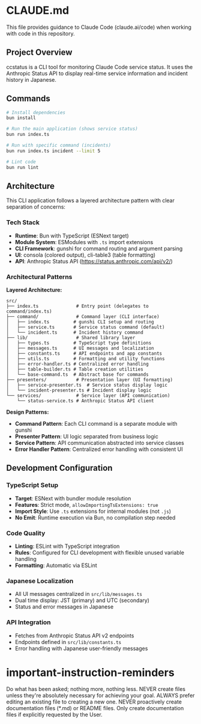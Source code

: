 # CLAUDE.md

This file provides guidance to Claude Code (claude.ai/code) when working with code in this repository.

## Project Overview

ccstatus is a CLI tool for monitoring Claude Code service status. It uses the Anthropic Status API to display real-time service information and incident history in Japanese.

## Commands

```bash
# Install dependencies
bun install

# Run the main application (shows service status)
bun run index.ts

# Run with specific command (incidents)
bun run index.ts incident --limit 5

# Lint code
bun run lint
```

## Architecture

This CLI application follows a layered architecture pattern with clear separation of concerns:

### Tech Stack
- **Runtime**: Bun with TypeScript (ESNext target)
- **Module System**: ESModules with `.ts` import extensions
- **CLI Framework**: gunshi for command routing and argument parsing
- **UI**: consola (colored output), cli-table3 (table formatting)
- **API**: Anthropic Status API (https://status.anthropic.com/api/v2/)

### Architectural Patterns

**Layered Architecture:**
```
src/
├── index.ts              # Entry point (delegates to command/index.ts)
├── command/              # Command layer (CLI interface)
│   ├── index.ts         # gunshi CLI setup and routing
│   ├── service.ts       # Service status command (default)
│   └── incident.ts      # Incident history command
├── lib/                  # Shared library layer
│   ├── types.ts         # TypeScript type definitions
│   ├── messages.ts      # UI messages and localization
│   ├── constants.ts     # API endpoints and app constants
│   ├── utils.ts         # Formatting and utility functions
│   ├── error-handler.ts # Centralized error handling
│   ├── table-builder.ts # Table creation utilities
│   └── base-command.ts  # Abstract base for commands
├── presenters/           # Presentation layer (UI formatting)
│   ├── service-presenter.ts  # Service status display logic
│   └── incident-presenter.ts # Incident display logic
└── services/             # Service layer (API communication)
    └── status-service.ts # Anthropic Status API client
```

**Design Patterns:**
- **Command Pattern**: Each CLI command is a separate module with gunshi
- **Presenter Pattern**: UI logic separated from business logic
- **Service Pattern**: API communication abstracted into service classes
- **Error Handler Pattern**: Centralized error handling with consistent UI

## Development Configuration

### TypeScript Setup
- **Target**: ESNext with bundler module resolution
- **Features**: Strict mode, `allowImportingTsExtensions: true`
- **Import Style**: Use `.ts` extensions for internal modules (not `.js`)
- **No Emit**: Runtime execution via Bun, no compilation step needed

### Code Quality
- **Linting**: ESLint with TypeScript integration
- **Rules**: Configured for CLI development with flexible unused variable handling
- **Formatting**: Automatic via ESLint

### Japanese Localization
- All UI messages centralized in `src/lib/messages.ts`
- Dual time display: JST (primary) and UTC (secondary)
- Status and error messages in Japanese

### API Integration
- Fetches from Anthropic Status API v2 endpoints
- Endpoints defined in `src/lib/constants.ts`
- Error handling with Japanese user-friendly messages

# important-instruction-reminders
Do what has been asked; nothing more, nothing less.
NEVER create files unless they're absolutely necessary for achieving your goal.
ALWAYS prefer editing an existing file to creating a new one.
NEVER proactively create documentation files (*.md) or README files. Only create documentation files if explicitly requested by the User.
